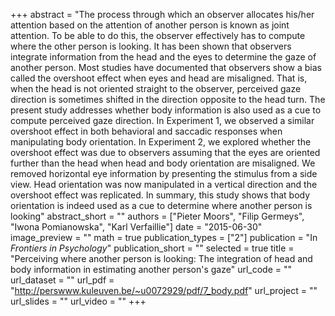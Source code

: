+++
abstract = "The process through which an observer allocates his/her attention based on the attention of another person is known as joint attention. To be able to do this, the observer effectively has to compute where the other person is looking. It has been shown that observers integrate information from the head and the eyes to determine the gaze of another person. Most studies have documented that observers show a bias called the overshoot effect when eyes and head are misaligned. That is, when the head is not oriented straight to the observer, perceived gaze direction is sometimes shifted in the direction opposite to the head turn. The present study addresses whether body information is also used as a cue to compute perceived gaze direction. In Experiment 1, we observed a similar overshoot effect in both behavioral and saccadic responses when manipulating body orientation. In Experiment 2, we explored whether the overshoot effect was due to observers assuming that the eyes are oriented further than the head when head and body orientation are misaligned. We removed horizontal eye information by presenting the stimulus from a side view. Head orientation was now manipulated in a vertical direction and the overshoot effect was replicated. In summary, this study shows that body orientation is indeed used as a cue to determine where another person is looking"
abstract_short = ""
authors = ["Pieter Moors", "Filip Germeys", "Iwona Pomianowska", "Karl Verfaillie"]
date = "2015-06-30"
image_preview = ""
math = true
publication_types = ["2"]
publication = "In *Frontiers in Psychology*"
publication_short = ""
selected = true
title = "Perceiving where another person is looking: The integration of head and body information in estimating another person's gaze"
url_code = ""
url_dataset = ""
url_pdf = "http://perswww.kuleuven.be/~u0072929/pdf/7_body.pdf"
url_project = ""
url_slides = ""
url_video = ""
+++
